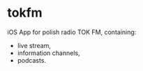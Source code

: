 tokfm
=====

iOS App for polish radio TOK FM, containing: 

* live stream,
* information channels,
* podcasts.
